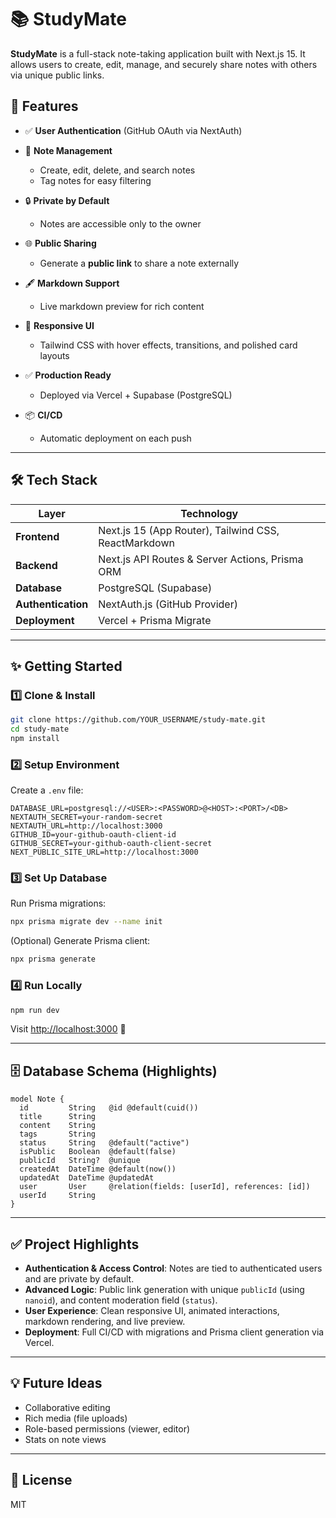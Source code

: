 # 📚 StudyMate

**StudyMate** is a full-stack note-taking application built with Next.js 15. It allows users to create, edit, manage, and securely share notes with others via unique public links.

## 🚀 Features

* ✅ **User Authentication** (GitHub OAuth via NextAuth)
* 📝 **Note Management**

  * Create, edit, delete, and search notes
  * Tag notes for easy filtering
* 🔒 **Private by Default**

  * Notes are accessible only to the owner
* 🌐 **Public Sharing**

  * Generate a **public link** to share a note externally
* 🖋️ **Markdown Support**

  * Live markdown preview for rich content
* 💅 **Responsive UI**

  * Tailwind CSS with hover effects, transitions, and polished card layouts
* ✅ **Production Ready**

  * Deployed via Vercel + Supabase (PostgreSQL)
* 📦 **CI/CD**

  * Automatic deployment on each push

---

## 🛠️ Tech Stack

| Layer              | Technology                                           |
| ------------------ | ---------------------------------------------------- |
| **Frontend**       | Next.js 15 (App Router), Tailwind CSS, ReactMarkdown |
| **Backend**        | Next.js API Routes & Server Actions, Prisma ORM      |
| **Database**       | PostgreSQL (Supabase)                                |
| **Authentication** | NextAuth.js (GitHub Provider)                        |
| **Deployment**     | Vercel + Prisma Migrate                              |

---

## ✨ Getting Started

### 1️⃣ Clone & Install

```bash
git clone https://github.com/YOUR_USERNAME/study-mate.git
cd study-mate
npm install
```

### 2️⃣ Setup Environment

Create a `.env` file:

```env
DATABASE_URL=postgresql://<USER>:<PASSWORD>@<HOST>:<PORT>/<DB>
NEXTAUTH_SECRET=your-random-secret
NEXTAUTH_URL=http://localhost:3000
GITHUB_ID=your-github-oauth-client-id
GITHUB_SECRET=your-github-oauth-client-secret
NEXT_PUBLIC_SITE_URL=http://localhost:3000
```

### 3️⃣ Set Up Database

Run Prisma migrations:

```bash
npx prisma migrate dev --name init
```

(Optional) Generate Prisma client:

```bash
npx prisma generate
```

### 4️⃣ Run Locally

```bash
npm run dev
```

Visit [http://localhost:3000](http://localhost:3000) 🚀

---

## 🗄️ Database Schema (Highlights)

```prisma
model Note {
  id         String   @id @default(cuid())
  title      String
  content    String
  tags       String
  status     String   @default("active")
  isPublic   Boolean  @default(false)
  publicId   String?  @unique
  createdAt  DateTime @default(now())
  updatedAt  DateTime @updatedAt
  user       User     @relation(fields: [userId], references: [id])
  userId     String
}
```

---

## ✅ Project Highlights

* **Authentication & Access Control**: Notes are tied to authenticated users and are private by default.
* **Advanced Logic**: Public link generation with unique `publicId` (using `nanoid`), and content moderation field (`status`).
* **User Experience**: Clean responsive UI, animated interactions, markdown rendering, and live preview.
* **Deployment**: Full CI/CD with migrations and Prisma client generation via Vercel.

---

## 💡 Future Ideas

* Collaborative editing
* Rich media (file uploads)
* Role-based permissions (viewer, editor)
* Stats on note views


---

## 📜 License

MIT


